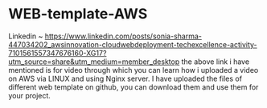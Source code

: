 # WEB-template-AWS
Linkedin ~ https://www.linkedin.com/posts/sonia-sharma-447034202_awsinnovation-cloudwebdeployment-techexcellence-activity-7101561557347676160-XG17?utm_source=share&utm_medium=member_desktop
the above link i have mentioned is for video through which you can learn how i uploaded a video on AWS via LINUX and using Nginx server. 
I have uploaded the files of different web template on github, you can download them and use them for your project. 
